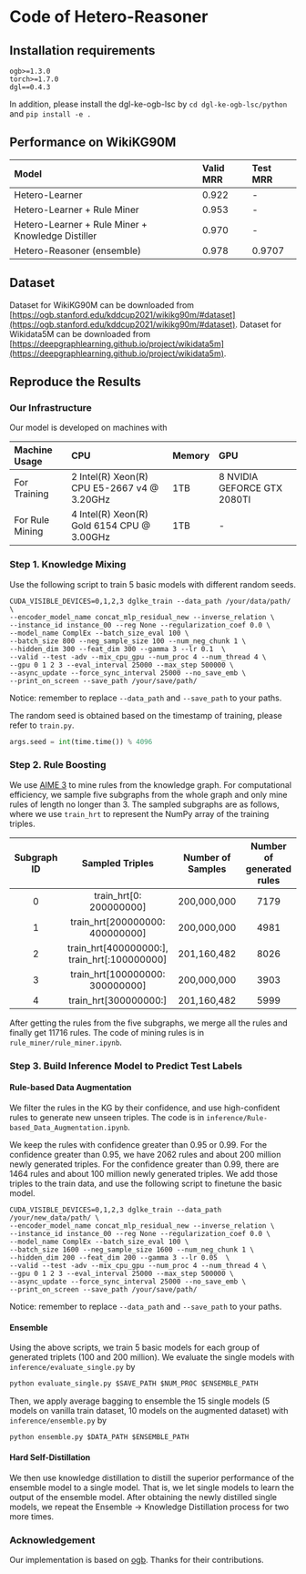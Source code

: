 # Code of Hetero-Reasoner


## Installation requirements
```
ogb>=1.3.0
torch>=1.7.0
dgl==0.4.3
```
In addition, please install the dgl-ke-ogb-lsc by `cd dgl-ke-ogb-lsc/python` and `pip install -e .`

## Performance on WikiKG90M

| Model              |Valid MRR  | Test MRR|
|:------------------ |:-------------- |:-------------- |
| Hetero-Learner   | 0.922 | - |
| Hetero-Learner + Rule Miner   | 0.953 | - |
| Hetero-Learner + Rule Miner + Knowledge Distiller  | 0.970 | - |
| Hetero-Reasoner (ensemble) | 0.978 | 0.9707 |

## Dataset
Dataset for WikiKG90M can be downloaded from [https://ogb.stanford.edu/kddcup2021/wikikg90m/#dataset](https://ogb.stanford.edu/kddcup2021/wikikg90m/#dataset).
Dataset for Wikidata5M can be downloaded from [https://deepgraphlearning.github.io/project/wikidata5m](https://deepgraphlearning.github.io/project/wikidata5m).

## Reproduce the Results

### Our Infrastructure
Our model is developed on machines with

| Machine Usage | CPU  | Memory | GPU |
|:------------------ |:-------------- |:-------------- |:-------------- |
| For Training  | 2 Intel(R) Xeon(R) CPU E5-2667 v4 @ 3.20GHz | 1TB | 8 NVIDIA GEFORCE GTX 2080TI |
| For Rule Mining | 4 Intel(R) Xeon(R) Gold 6154 CPU @ 3.00GHz | 1TB | - |



### Step 1. Knowledge Mixing
Use the following script to train 5 basic models with different random seeds.
```
CUDA_VISIBLE_DEVICES=0,1,2,3 dglke_train --data_path /your/data/path/ \
--encoder_model_name concat_mlp_residual_new --inverse_relation \
--instance_id instance_00 --reg None --regularization_coef 0.0 \
--model_name ComplEx --batch_size_eval 100 \
--batch_size 800 --neg_sample_size 100 --num_neg_chunk 1 \
--hidden_dim 300 --feat_dim 300 --gamma 3 --lr 0.1  \
--valid --test -adv --mix_cpu_gpu --num_proc 4 --num_thread 4 \
--gpu 0 1 2 3 --eval_interval 25000 --max_step 500000 \
--async_update --force_sync_interval 25000 --no_save_emb \
--print_on_screen --save_path /your/save/path/
```
Notice: remember to replace `--data_path` and `--save_path` to your paths.

The random seed is obtained based on the timestamp of training,
please refer to `train.py`.

```python
args.seed = int(time.time()) % 4096
```


### Step 2. Rule Boosting

We use [AIME 3](https://github.com/lajus/amie) to mine rules from the knowledge graph. For computational efficiency, we sample five subgraphs from the whole graph and only mine rules  of length no longer than 3.  The sampled subgraphs are as follows, where we use `train_hrt` to represent the NumPy array of the training triples.

| Subgraph ID              | Sampled Triples  | Number of Samples|Number of generated rules|
|:-----------------: |:-------------: |:-------------: |:----------: |
| 0 | train_hrt[0: 200000000] | 200,000,000 | 7179 |
| 1 | train_hrt[200000000: 400000000] | 200,000,000 | 4981 |
| 2 | train_hrt[400000000:], train_hrt[:100000000]| 201,160,482 | 8026 |
| 3 | train_hrt[100000000: 300000000] | 200,000,000 | 3903 |
| 4 | train_hrt[300000000:] | 201,160,482 | 5999 |

After getting the rules from the five subgraphs, we merge all the rules and finally get 11716 rules. 
The code of mining rules is in `rule_miner/rule_miner.ipynb`.


### Step 3. Build Inference Model to Predict Test Labels

#### Rule-based Data Augmentation

We filter the rules in the KG by their confidence, and use high-confident rules to generate new unseen triples. 
The code is in `inference/Rule-based_Data_Augmentation.ipynb`.  

We keep the rules with confidence greater than 0.95 or 0.99. 
For the confidence greater than 0.95, we have 2062 rules and about 200 million newly generated triples. 
For the confidence greater than 0.99, there are 1464 rules and about 100 million newly generated triples. 
We add those triples to the train data, and use the following script to finetune the basic model.

```
CUDA_VISIBLE_DEVICES=0,1,2,3 dglke_train --data_path /your/new_data/path/ \
--encoder_model_name concat_mlp_residual_new --inverse_relation \
--instance_id instance_00 --reg None --regularization_coef 0.0 \
--model_name ComplEx --batch_size_eval 100 \
--batch_size 1600 --neg_sample_size 1600 --num_neg_chunk 1 \
--hidden_dim 200 --feat_dim 200 --gamma 3 --lr 0.05  \
--valid --test -adv --mix_cpu_gpu --num_proc 4 --num_thread 4 \
--gpu 0 1 2 3 --eval_interval 25000 --max_step 500000 \
--async_update --force_sync_interval 25000 --no_save_emb \
--print_on_screen --save_path /your/save/path/
```

Notice: remember to replace `--data_path` and `--save_path` to your paths.

#### Ensemble

Using the above scripts, we train 5 basic models for each group of generated triplets (100 and 200 million).
We evaluate the single models with `inference/evaluate_single.py` by

```python
python evaluate_single.py $SAVE_PATH $NUM_PROC $ENSEMBLE_PATH
```

Then, we apply average bagging to ensemble the 15 single models (5 models on vanilla train dataset, 10 models on the
augmented dataset) with `inference/ensemble.py` by

```python
python ensemble.py $DATA_PATH $ENSEMBLE_PATH
```

#### Hard Self-Distillation
We then use knowledge distillation to distill the superior performance of the ensemble model to a single model.
That is, we let single models to learn the output of the ensemble model. After obtaining the newly distilled single models, we repeat the Ensemble -> Knowledge Distillation process for two more times. 


### Acknowledgement
Our implementation is based on [ogb](https://github.com/snap-stanford/ogb/tree/master/examples/lsc/wikikg90m).
Thanks for their contributions.
